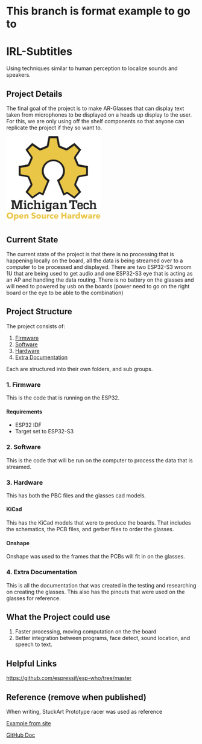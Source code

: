 # This branch is format example to go to

# IRL-Subtitles


Using techniques similar to human perception to localize sounds and speakers.


## Project Details


The final goal of the project is to make AR-Glasses that can display text taken from microphones to be displayed on a heads up display to the user. For this, we are only using off the shelf components so that anyone can replicate the project if they so want to.


<img src="/img/OSHE_Logo_300PPI.png" width="250" >


## Current State
The current state of the project is that there is no processing that is happening locally on the board, all the data is being streamed over to a computer to be processed and displayed. There are two ESP32-S3 wroom 1U that are being used to get audio and one ESP32-S3 eye that is acting as an AP and handling the data routing. There is no battery on the glasses and will need to powered by usb on the boards (power need to go on the right board or the eye to be able to the combination)


## Project Structure
The project consists of:
1. [Firmware](#1-firmware)
2. [Software](#2-software)
3. [Hardware](#3-hardware)
4. [Extra Documentation](#4-extra-documentation)


Each are structured into their own folders, and sub groups.


### 1. Firmware
This is the code that is running on the ESP32.


#### Requirements
- ESP32 IDF
- Target set to ESP32-S3


### 2. Software
This is the code that will be run on the computer to process the data that is streamed.


### 3. Hardware
This has both the PBC files and the glasses cad models.


#### KiCad
This has the KiCad models that were to produce the boards. That includes the schematics, the PCB files, and gerber files to order the glasses.


#### Onshape
Onshape was used to the frames that the PCBs will fit in on the glasses.


### 4. Extra Documentation
This is all the documentation that was created in the testing and researching on creating the glasses. This also has the pinouts that were used on the glasses for reference.


## What the Project could use
1. Faster processing, moving computation on the the board
2. Better integration between programs, face detect, sound location, and speech to text.


## Helpful Links
https://github.com/espressif/esp-who/tree/master


## Reference (remove when published)
When writing, StuckArt Prototype racer was used as reference


[Example from site](https://github.com/StuckAtPrototype/Racer/blob/master/README.md?plain=1)


[GitHub Doc](https://docs.github.com/en/get-started/writing-on-github/getting-started-with-writing-and-formatting-on-github/basic-writing-and-formatting-syntax#links)
